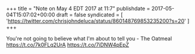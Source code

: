 +++
title = "Note on May 4 EDT 2017 at 11:7"
publishdate = 2017-05-04T15:07:02+00:00
draft = false
syndicated = [ 'https://twitter.com/chrisjohndeluca/status/860148769853235200?s=20' ]
+++

You're not going to believe what I'm about to tell you - The Oatmeal https://t.co/7k0FLq2UrA https://t.co/7iDNW4pEpZ
